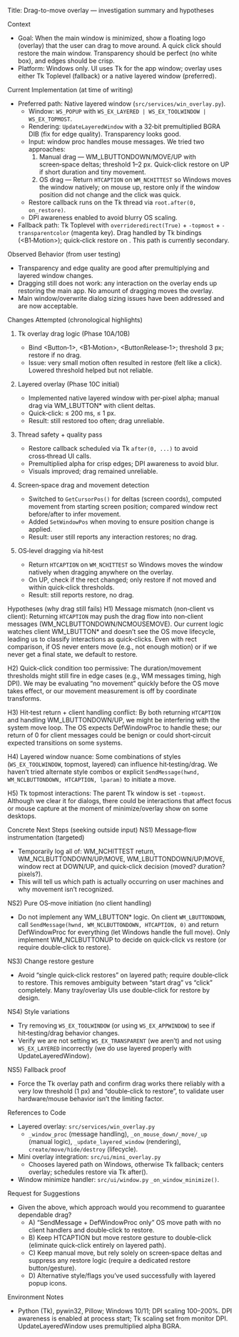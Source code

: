 Title: Drag-to-move overlay — investigation summary and hypotheses

Context
- Goal: When the main window is minimized, show a floating logo (overlay) that the user can drag to move around. A quick click should restore the main window. Transparency should be perfect (no white box), and edges should be crisp.
- Platform: Windows only. UI uses Tk for the app window; overlay uses either Tk Toplevel (fallback) or a native layered window (preferred).

Current Implementation (at time of writing)
- Preferred path: Native layered window (`src/services/win_overlay.py`).
  - Window: `WS_POPUP` with `WS_EX_LAYERED | WS_EX_TOOLWINDOW | WS_EX_TOPMOST`.
  - Rendering: `UpdateLayeredWindow` with a 32‑bit premultiplied BGRA DIB (fix for edge quality). Transparency looks good.
  - Input: window proc handles mouse messages. We tried two approaches:
    1) Manual drag — WM_LBUTTONDOWN/MOVE/UP with screen‑space deltas; threshold 1–2 px. Quick‑click restore on UP if short duration and tiny movement.
    2) OS drag — Return `HTCAPTION` on `WM_NCHITTEST` so Windows moves the window natively; on mouse up, restore only if the window position did not change and the click was quick.
  - Restore callback runs on the Tk thread via `root.after(0, on_restore)`.
  - DPI awareness enabled to avoid blurry OS scaling.
- Fallback path: Tk Toplevel with `overrideredirect(True)` + `-topmost` + `-transparentcolor` (magenta key). Drag handled by Tk bindings (<B1‑Motion>); quick‑click restore on <ButtonRelease>. This path is currently secondary.

Observed Behavior (from user testing)
- Transparency and edge quality are good after premultiplying and layered window changes.
- Dragging still does not work: any interaction on the overlay ends up restoring the main app. No amount of dragging moves the overlay.
- Main window/overwrite dialog sizing issues have been addressed and are now acceptable.

Changes Attempted (chronological highlights)
1) Tk overlay drag logic (Phase 10A/10B)
   - Bind <Button‑1>, <B1‑Motion>, <ButtonRelease‑1>; threshold 3 px; restore if no drag.
   - Issue: very small motion often resulted in restore (felt like a click). Lowered threshold helped but not reliable.

2) Layered overlay (Phase 10C initial)
   - Implemented native layered window with per‑pixel alpha; manual drag via WM_LBUTTON* with client deltas.
   - Quick‑click: ≤ 200 ms, ≤ 1 px.
   - Result: still restored too often; drag unreliable.

3) Thread safety + quality pass
   - Restore callback scheduled via Tk `after(0, ...)` to avoid cross‑thread UI calls.
   - Premultiplied alpha for crisp edges; DPI awareness to avoid blur.
   - Visuals improved; drag remained unreliable.

4) Screen‑space drag and movement detection
   - Switched to `GetCursorPos()` for deltas (screen coords), computed movement from starting screen position; compared window rect before/after to infer movement.
   - Added `SetWindowPos` when moving to ensure position change is applied.
   - Result: user still reports any interaction restores; no drag.

5) OS‑level dragging via hit‑test
   - Return `HTCAPTION` on `WM_NCHITTEST` so Windows moves the window natively when dragging anywhere on the overlay.
   - On UP, check if the rect changed; only restore if not moved and within quick‑click thresholds.
   - Result: still reports restore, no drag.

Hypotheses (why drag still fails)
H1) Message mismatch (non‑client vs client): Returning `HTCAPTION` may push the drag flow into non‑client messages (WM_NCLBUTTONDOWN/NCMOUSEMOVE). Our current logic watches client WM_LBUTTON* and doesn’t see the OS move lifecycle, leading us to classify interactions as quick‑clicks. Even with rect comparison, if OS never enters move (e.g., not enough motion) or if we never get a final state, we default to restore.

H2) Quick‑click condition too permissive: The duration/movement thresholds might still fire in edge cases (e.g., WM messages timing, high DPI). We may be evaluating “no movement” quickly before the OS move takes effect, or our movement measurement is off by coordinate transforms.

H3) Hit‑test return + client handling conflict: By both returning `HTCAPTION` and handling WM_LBUTTONDOWN/UP, we might be interfering with the system move loop. The OS expects DefWindowProc to handle these; our return of 0 for client messages could be benign or could short‑circuit expected transitions on some systems.

H4) Layered window nuance: Some combinations of styles (`WS_EX_TOOLWINDOW`, topmost, layered) can influence hit‑testing/drag. We haven’t tried alternate style combos or explicit `SendMessage(hwnd, WM_NCLBUTTONDOWN, HTCAPTION, lparam)` to initiate a move.

H5) Tk topmost interactions: The parent Tk window is set `-topmost`. Although we clear it for dialogs, there could be interactions that affect focus or mouse capture at the moment of minimize/overlay show on some desktops.

Concrete Next Steps (seeking outside input)
NS1) Message‑flow instrumentation (targeted)
  - Temporarily log all of: WM_NCHITTEST return, WM_NCLBUTTONDOWN/UP/MOVE, WM_LBUTTONDOWN/UP/MOVE, window rect at DOWN/UP, and quick‑click decision (moved? duration? pixels?).
  - This will tell us which path is actually occurring on user machines and why movement isn’t recognized.

NS2) Pure OS‑move initiation (no client handling)
  - Do not implement any WM_LBUTTON* logic. On client `WM_LBUTTONDOWN`, call `SendMessage(hwnd, WM_NCLBUTTONDOWN, HTCAPTION, 0)` and return DefWindowProc for everything (let Windows handle the full move). Only implement WM_NCLBUTTONUP to decide on quick‑click vs restore (or require double‑click to restore).

NS3) Change restore gesture
  - Avoid “single quick‑click restores” on layered path; require double‑click to restore. This removes ambiguity between “start drag” vs “click” completely. Many tray/overlay UIs use double‑click for restore by design.

NS4) Style variations
  - Try removing `WS_EX_TOOLWINDOW` (or using `WS_EX_APPWINDOW`) to see if hit‑testing/drag behavior changes.
  - Verify we are not setting `WS_EX_TRANSPARENT` (we aren’t) and not using `WS_EX_LAYERED` incorrectly (we do use layered properly with UpdateLayeredWindow).

NS5) Fallback proof
  - Force the Tk overlay path and confirm drag works there reliably with a very low threshold (1 px) and “double‑click to restore”, to validate user hardware/mouse behavior isn’t the limiting factor.

References to Code
- Layered overlay: `src/services/win_overlay.py`
  - `_window_proc` (message handling), `_on_mouse_down/_move/_up` (manual logic), `_update_layered_window` (rendering), `create/move/hide/destroy` (lifecycle).
- Mini overlay integration: `src/ui/mini_overlay.py`
  - Chooses layered path on Windows, otherwise Tk fallback; centers overlay; schedules restore via Tk after().
- Window minimize handler: `src/ui/window.py` `_on_window_minimize()`.

Request for Suggestions
- Given the above, which approach would you recommend to guarantee dependable drag?
  - A) “SendMessage + DefWindowProc only” OS move path with no client handlers and double‑click to restore.
  - B) Keep HTCAPTION but move restore gesture to double‑click (eliminate quick‑click entirely on layered path).
  - C) Keep manual move, but rely solely on screen‑space deltas and suppress any restore logic (require a dedicated restore button/gesture).
  - D) Alternative style/flags you’ve used successfully with layered popup icons.

Environment Notes
- Python (Tk), pywin32, Pillow; Windows 10/11; DPI scaling 100–200%. DPI awareness is enabled at process start; Tk scaling set from monitor DPI. UpdateLayeredWindow uses premultiplied alpha BGRA.

